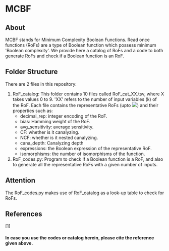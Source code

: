 # MCBF

## About
MCBF stands for Minimum Complexity Boolean Functions. Read once functions (RoFs) are a type of Boolean function which possess minimum 'Boolean complexity'. We provide here a catalog of RoFs and a code to both generate RoFs and check if a Boolean function is an RoF.


## Folder Structure
There are 2 files in this repository:
  1. RoF_catalog: This folder contains 10 files called RoF_cat_XX.tsv, where X takes values 0 to 9. 'XX' refers to the number of input variables (k) of the RoF. Each file contains the representative RoFs (upto <img src="https://render.githubusercontent.com/render/math?math=2^{k-1}">) and their properties such as:
       * decimal_rep: integer encoding of the RoF.
       * bias: Hamming weight of the RoF.
       * avg_sensitivity: average sensitivity.
       * CF: whether is it canalyzing.
       * NCF: whether is it nested canalyzing.
       * cana_depth: Canalyzing depth
       * expressions: the Boolean expression of the representative RoF.
       * isomorphisms: the number of isomorphisms of the function.
  2. RoF_codes.py: Program to check if a Boolean function is a RoF, and also to generate all the representative RoFs with a given number of inputs.

## Attention
The RoF_codes.py makes use of RoF_catalog as a look-up table to check for RoFs. 

## References
<a id="1">[1]</a>

#### In case you use the codes or catalog herein, please cite the reference given above.
